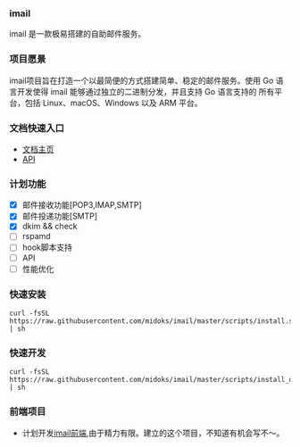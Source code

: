 ### imail

imail 是一款极易搭建的自助邮件服务。

### 项目愿景

imail项目旨在打造一个以最简便的方式搭建简单、稳定的邮件服务。使用 Go 语言开发使得 imail 能够通过独立的二进制分发，并且支持 Go 语言支持的 所有平台，包括 Linux、macOS、Windows 以及 ARM 平台。


### 文档快速入口
- [文档主页](https://github.com/midoks/imail/wiki)
- [API](https://github.com/midoks/imail/wiki/API%E6%96%87%E6%A1%A3)


### 计划功能

- [x] 邮件接收功能[POP3,IMAP,SMTP]
- [x] 邮件投递功能[SMTP]
- [x] dkim && check
- [ ] rspamd
- [ ] hook脚本支持
- [ ] API
- [ ] 性能优化

### 快速安装

```
curl -fsSL  https://raw.githubusercontent.com/midoks/imail/master/scripts/install.sh | sh

```

### 快速开发
```
curl -fsSL  https://raw.githubusercontent.com/midoks/imail/master/scripts/install_dev.sh | sh

```

### 前端项目

- 计划开发[imail前端](https://github.com/midoks/imail-web),由于精力有限。建立的这个项目，不知道有机会写不～。

